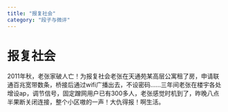```yaml
---
title: "报复社会"
category: "段子与微评"
---
```

# 报复社会

2011年秋，老张家破人亡！为报复社会老张在天通苑某高层公寓租了房，申请联通百兆宽带数条，桥接后通过wifi广播出去，不设密码……三年间老张在楼宇各处增设ap，调节信号，固定蹭网用户已有300多人，老张感觉时机到了，昨晚八点半果断关闭连接，整个小区嗷的一声！大仇得报！啊生活。

